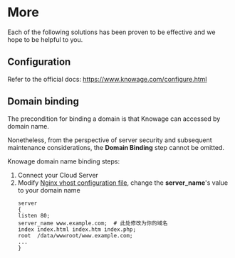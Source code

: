 # More

Each of the following solutions has been proven to be effective and we hope to be helpful to you.

## Configuration 

Refer to the official docs: https://www.knowage.com/configure.html

## Domain binding

The precondition for binding a domain is that Knowage can accessed by domain name.

Nonetheless, from the perspective of server security and subsequent maintenance considerations, the **Domain Binding** step cannot be omitted.

Knowage domain name binding steps:

1. Connect your Cloud Server
2. Modify [Nginx vhost configuration file](/stack-components.md#nginx), change the **server_name**'s value to your domain name
   ```text
   server
   {
   listen 80;
   server_name www.example.com;  # 此处修改为你的域名
   index index.html index.htm index.php;
   root  /data/wwwroot/www.example.com;
   ...
   }
   ```